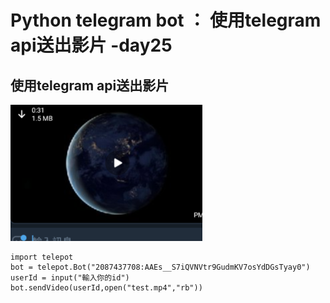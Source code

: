 # Python telegram bot ：  使用telegram api送出影片 -day25

## 使用telegram api送出影片

![plot](./img/25/1.jpg)
	
	import telepot
	bot = telepot.Bot("2087437708:AAEs__S7iQVNVtr9GudmKV7osYdDGsTyay0")
	userId = input("輸入你的id")
	bot.sendVideo(userId,open("test.mp4","rb"))
